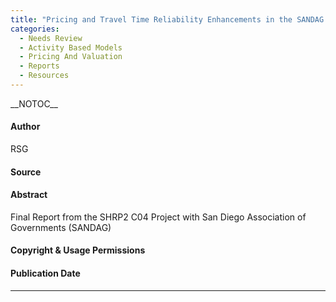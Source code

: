 ```yaml
---
title: "Pricing and Travel Time Reliability Enhancements in the SANDAG Activity-Based Travel Model: Final Report"
categories:
  - Needs Review
  - Activity Based Models
  - Pricing And Valuation
  - Reports
  - Resources
---
```


\_\_NOTOC\_\_

#### Author

RSG

#### Source

#### Abstract

Final Report from the SHRP2 C04 Project with San Diego Association of Governments (SANDAG)

#### Copyright & Usage Permissions

#### Publication Date

------------------------------------------------------------------------

<comments />

